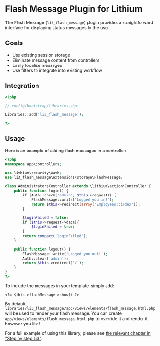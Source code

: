 # Flash Message Plugin for Lithium

The Flash Message (`li3_flash_message`) plugin provides a straightforward interface for displaying status messages to the user.


## Goals

- Use existing session storage
- Eliminate message content from controllers
- Easily localize messages
- Use filters to integrate into existing workflow


## Integration

```php
<?php

// config/bootstrap/libraries.php:

Libraries::add('li3_flash_message');

?>
```

## Usage

Here is an example of adding flash messages in a controller:

```php
<?php
namespace app\controllers;

use lithium\security\Auth;
use li3_flash_message\extensions\storage\FlashMessage;

class AdministratorsController extends \lithium\action\Controller {
    public function login() {
        if (Auth::check('admin', $this->request)) {
            FlashMessage::write('Logged you in!');
            return $this->redirect(array('Employees::index'));
        }

        $loginFailed = false;
        if ($this->request->data){
            $loginFailed = true;
        }
        return compact('loginFailed');
    }

    public function logout() {
        FlashMessage::write('Logged you out!');
        Auth::clear('admin');
        return $this->redirect('/');
    }
}
?>
```

To include the messages in your template, simply add:

    <?= $this->flashMessage->show() ?>

By default, `libraries/li3_flash_message/app/views/elements/flash_message.html.php` will be used to render your flash message. You can create `app/views/elements/flash_message.html.php` to override it and render it however you like!

For a full example of using this library, please see [the relevant chapter in "Step by step Li3"](http://gavd.github.io/step-by-step-web-apps-with-lithium-php/flash-messages.html).
